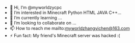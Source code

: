 - 👋 Hi, I’m @myworldzycpc
- 👀 I’m interested in Minecraft Python HTML JAVA C++...
- 🌱 I’m currently learning ...
- 💞️ I’m looking to collaborate on ...
- 📫 How to reach me mailto:myworldzhangyichen@163.com
- ⚡ Fun fact: My friend's Minecraft server was hacked :( 

<!---
myworldzycpc/myworldzycpc is a ✨ special ✨ repository because its `README.md` (this file) appears on your GitHub profile.
You can click the Preview link to take a look at your changes.
--->
